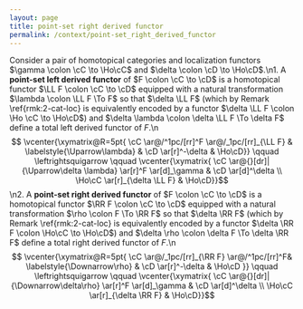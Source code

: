 ```yaml
---
layout: page
title: point-set right derived functor
permalink: /context/point-set_right_derived_functor
---
```

Consider a pair of homotopical categories and localization functors $\gamma \colon \cC \to \Ho\cC$ and $\delta \colon \cD \to \Ho\cD$.\n1. A **point-set left derived functor** of $F \colon \cC \to \cD$ is a homotopical functor $\LL F \colon \cC \to \cD$  equipped with a natural transformation $\lambda \colon \LL F \To F$ so that $\delta \LL F$ (which by Remark \ref{rmk:2-cat-loc} is equivalently encoded by a functor $\delta \LL F \colon \Ho \cC \to \Ho\cD$) and $\delta \lambda \colon \delta  \LL F \To \delta F$ define a total left derived functor of $F$.\n$$ \vcenter{\xymatrix@R=5pt{ \cC \ar@/^1pc/[rr]^F \ar@/_1pc/[rr]_{\LL F} &  \labelstyle{\Uparrow\lambda}  & \cD \ar[r]^-\delta & \Ho\cD}} \qquad \leftrightsquigarrow \qquad \vcenter{\xymatrix{ \cC \ar@{}[dr]|{\Uparrow\delta \lambda} \ar[r]^F \ar[d]_\gamma & \cD \ar[d]^\delta \\ \Ho\cC \ar[r]_{\delta \LL F} & \Ho\cD}}$$\n2. A **point-set right derived functor** of $F \colon \cC \to \cD$ is a homotopical functor $\RR F \colon \cC \to \cD$  equipped with a natural transformation $\rho \colon F \To \RR F$ so that $\delta \RR F$ (which by Remark \ref{rmk:2-cat-loc} is equivalently encoded by a functor $\delta \RR F \colon \Ho\cC \to \Ho\cD$) and $\delta \rho \colon \delta  F \To  \delta \RR F$ define a total right derived functor of $F$.\n$$ \vcenter{\xymatrix@R=5pt{ \cC \ar@/_1pc/[rr]_{\RR F} \ar@/^1pc/[rr]^F&  \labelstyle{\Downarrow\rho} & \cD \ar[r]^-\delta & \Ho\cD  }} \qquad \leftrightsquigarrow \qquad \vcenter{\xymatrix{ \cC \ar@{}[dr]|{\Downarrow\delta\rho} \ar[r]^F \ar[d]_\gamma & \cD \ar[d]^\delta \\ \Ho\cC \ar[r]_{\delta \RR F} & \Ho\cD}}$$
